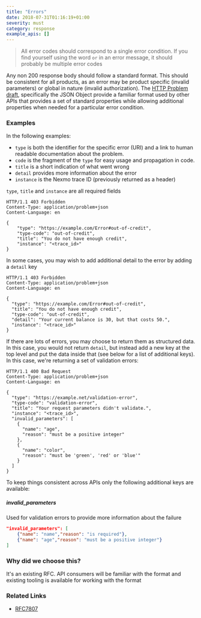 ```yaml
---
title: "Errors"
date: 2018-07-31T01:16:19+01:00
severity: must
category: response
example_apis: []
---
```


> All error codes should correspond to a single error condition. If you find yourself using the word `or` in an error message, it should probably be multiple error codes

Any non 200 response body should follow a standard format. This should be consistent for all products, as an error may be product specific (invalid parameters) or global in nature (invalid authorization). The [HTTP Problem draft](https://tools.ietf.org/html/draft-ietf-appsawg-http-problem-02), specifically the JSON Object provide a familiar format used by other APIs that provides a set of standard properties while allowing additional properties when needed for a particular error condition.

### Examples

In the following examples:

* `type` is both the identifier for the specific error (URI) and a link to human readable documentation about the problem.
* `code` is the fragment of the `type` for easy usage and propagation in code.
* `title` is a short indication of what went wrong 
* `detail` provides more information about the error
* `instance` is the Nexmo trace ID (previously returned as a header)

`type`, `title` and `instance` are all required fields

```
HTTP/1.1 403 Forbidden
Content-Type: application/problem+json
Content-Language: en

{
    "type": "https://example.com/Error#out-of-credit",
    "type-code": "out-of-credit",
    "title": "You do not have enough credit",
    "instance": "<trace_id>"
}
```

In some cases, you may wish to add additional detail to the error by adding a `detail` key

```
HTTP/1.1 403 Forbidden
Content-Type: application/problem+json
Content-Language: en

{
  "type": "https://example.com/Error#out-of-credit",
  "title": "You do not have enough credit",
  "type-code": "out-of-credit",
  "detail": "Your current balance is 30, but that costs 50.",
  "instance": "<trace_id>"
}
```

If there are lots of errors, you may choose to return them as structured data. In this case, you would not return `detail`, but instead add a new key at the top level and put the data inside that (see below for a list of additional keys). In this case, we're returning a set of validation errors:

```
HTTP/1.1 400 Bad Request
Content-Type: application/problem+json
Content-Language: en

{
  "type": "https://example.net/validation-error",
  "type-code": "validation-error",
  "title": "Your request parameters didn't validate.",
  "instance": "<trace_id>",
  "invalid_parameters": [
    {
      "name": "age",
      "reason": "must be a positive integer"
    },
    {
      "name": "color",
      "reason": "must be 'green', 'red' or 'blue'"
    }
  ]
}
```

To keep things consistent across APIs only the following additional keys are available:

##### invalid_parameters

Used for validation errors to provide more information about the failure

```json
"invalid_parameters": [
    {"name": "name","reason": "is required"},
    {"name": "age","reason": "must be a positive integer"}
]
```

### Why did we choose this?

It's an existing RFC. API consumers will be familiar with the format and existing tooling is available for working with the format

### Related Links

* [RFC7807](https://tools.ietf.org/html/rfc7807)
